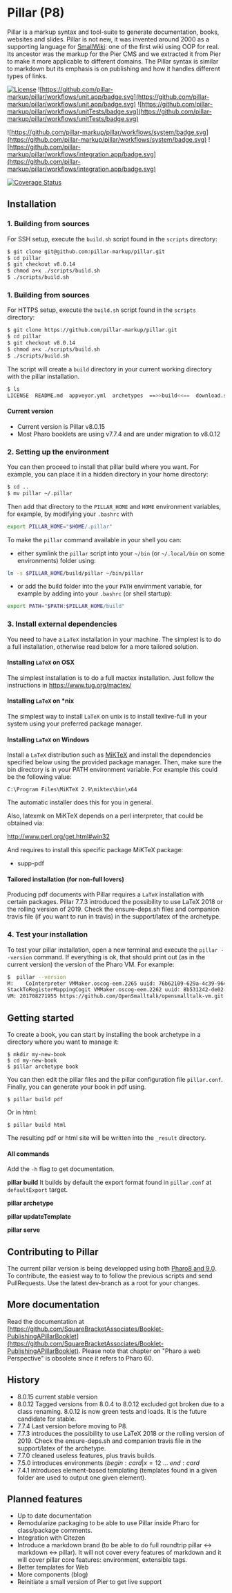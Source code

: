# Pillar (P8)

Pillar is a markup syntax and tool-suite to generate documentation, books, websites and slides. Pillar is not new, it was invented around 2000 as a supporting language for [SmallWiki](https://www.slideshare.net/esug/smallwiki-smalltalk-wiki-towards-cms): one of the first wiki using OOP for real. Its ancestor was the markup for the Pier CMS and we extracted it from Pier to make it more applicable to different domains. The Pillar syntax is similar to markdown but its emphasis is on publishing and how it handles different types of links.

[![License](https://img.shields.io/badge/license-MIT-blue.svg)](https://img.shields.io/badge/license-MIT-blue.svg)
![https://github.com/pillar-markup/pillar/workflows/unit.app/badge.svg](https://github.com/pillar-markup/pillar/workflows/unit.app/badge.svg)
![https://github.com/pillar-markup/pillar/workflows/unitTests/badge.svg](https://github.com/pillar-markup/pillar/workflows/unitTests/badge.svg)

![https://github.com/pillar-markup/pillar/workflows/system/badge.svg](https://github.com/pillar-markup/pillar/workflows/system/badge.svg)
![https://github.com/pillar-markup/pillar/workflows/integration.app/badge.svg](https://github.com/pillar-markup/pillar/workflows/integration.app/badge.svg)

[![Coverage Status](https://coveralls.io/repos/github/pillar-markup/pillar/badge.svg?branch=dev-8)](https://coveralls.io/github/pillar-markup/pillar?branch=dev-8)

## Installation

### 1. Building from sources
For SSH setup, execute the `build.sh` script found in the `scripts` directory:

```bash
$ git clone git@github.com:pillar-markup/pillar.git
$ cd pillar
$ git checkout v8.0.14
$ chmod a+x ./scripts/build.sh
$ ./scripts/build.sh
```

### 1. Building from sources
For HTTPS setup, execute the `build.sh` script found in the `scripts` directory:

```bash
$ git clone https://github.com/pillar-markup/pillar.git
$ cd pillar
$ git checkout v8.0.14
$ chmod a+x ./scripts/build.sh
$ ./scripts/build.sh
```




The script will create a `build` directory in your current working directory with the pillar installation.

```bash
$ ls
LICENSE  README.md  appveyor.yml  archetypes  ==>>build<<==  download.sh  scripts  src
```


#### Current version

- Current version is Pillar v8.0.15
- Most Pharo booklets are using v7.7.4 and are under migration to v8.0.12



### 2. Setting up the environment

You can then proceed to install that pillar build where you want.
For example, you can place it in a hidden directory in your home directory:

```bash
$ cd ..
$ mv pillar ~/.pillar
```

Then add that directory to the `PILLAR_HOME` and `HOME` environment variables, for example, by modifying your `.bashrc` with

```bash
export PILLAR_HOME="$HOME/.pillar"
```

To make the `pillar` command available in your shell you can:
- either symlink the `pillar` script into your `~/bin` (or `~/.local/bin` on some environments) folder using:
```bash
ln -s $PILLAR_HOME/build/pillar ~/bin/pillar
```
- or add the build folder into the your `PATH` envirnment variable, for example by adding into your `.bashrc` (or shell startup):
```bash
export PATH="$PATH:$PILLAR_HOME/build"
```

### 3. Install external dependencies

You need to have a `LaTeX` installation in your machine. The simplest is to do a full installation, otherwise read below for a more tailored solution.

#### Installing `LaTeX` on OSX

The simplest installation is to do a full mactex installation. Just follow the instructions in https://www.tug.org/mactex/

#### Installing `LaTeX` on *nix

The simplest way to install `LaTeX` on unix is to install texlive-full in your system using your preferred package manager.

#### Installing `LaTeX` on Windows

Install a `LaTeX` distribution such as [MiKTeX](https://miktex.org/) and install the dependencies specified below using the provided package manager. Then, make sure the bin directory is in your PATH environment variable. For example this could be the following value:

```
C:\Program Files\MiKTeX 2.9\miktex\bin\x64
```

The automatic installer does this for you in general.

Also, latexmk on MiKTeX depends on a perl interpreter, that could be obtained via:

http://www.perl.org/get.html#win32

And requires to install this specific package MiKTeX package:
- supp-pdf

#### Tailored installation (for non-full lovers)
Producing pdf documents with Pillar requires a `LaTeX` installation with certain packages.
Pillar 7.7.3 introduced the possibility to use LaTeX 2018 or the rolling version of 2019.
Check the ensure-deps.sh files and companion travis file (if you want to run in travis) in the support/latex of the archetype.


### 4. Test your installation

To test your pillar installation, open a new terminal and execute the `pillar --version` command.
If everything is ok, that should print out (as in the current version) the version of the Pharo VM.
For example:

```bash
$  pillar --version
M:    CoInterpreter VMMaker.oscog-eem.2265 uuid: 76b62109-629a-4c39-9641-67b53321df9a Aug 27 2017
StackToRegisterMappingCogit VMMaker.oscog-eem.2262 uuid: 8b531242-de02-48aa-b418-8d2dde0bec6c Aug 27 2017
VM: 201708271955 https://github.com/OpenSmalltalk/opensmalltalk-vm.git $ Date: Sun Aug 27 21:55:26 2017 +0200 $ Plugins: 201708271955 https://github.com/OpenSmalltalk/opensmalltalk-vm.git $
```

## Getting started

To create a book, you can start by installing the book archetype in a directory where you want to manage it:

```
$ mkdir my-new-book
$ cd my-new-book
$ pillar archetype book
```

You can then edit the pillar files and the pillar configuration file `pillar.conf`.
Finally, you can generate your book in pdf using.

```
$ pillar build pdf
```

Or in html:

```
$ pillar build html
```

The resulting pdf or html site will be written into the `_result` directory.

#### All commands

Add the `-h` flag to get documentation.

**pillar build**
It builds by default the export format found in `pillar.conf` at `defaultExport` target.

**pillar archetype**

**pillar updateTemplate**

**pillar serve**

## Contributing to Pillar
The current pillar version is being developped using both [Pharo8 and 9.0](www.pharo.org).
To contribute, the easiest way to to follow the previous scripts and send PullRequests.
Use the latest dev-branch as a root for your changes.

## More documentation

Read the documentation at [https://github.com/SquareBracketAssociates/Booklet-PublishingAPillarBooklet](https://github.com/SquareBracketAssociates/Booklet-PublishingAPillarBooklet).
Please note that chapter on "Pharo a web Perspective" is obsolete since it refers to Pharo 60.

## History
- 8.0.15 current stable version
- 8.0.12 Tagged versions from 8.0.4 to 8.0.12 excluded got broken due to a class renaming. 8.0.12 is now green tests and loads. It is the future candidate for stable.
- 7.7.4 Last version before moving to P8.
- 7.7.3 introduces the possibility to use LaTeX 2018 or the rolling version of 2019. Check the ensure-deps.sh and companion travis file in the support/latex of the archetype.
- 7.7.0 cleaned useless features, plus travis builds.
- 7.5.0 introduces environments (${begin:card|x=12}$ ... ${end:card}$
- 7.4.1 introduces element-based templating (templates found in a given folder are used to output one given element).

## Planned features
- Up to date documentation
- Remodularize packaging to be able to use Pillar inside Pharo for class/package comments.
- Integration with Citezen
- Introduce a markdown brand (to be able to do full roundtrip pillar <-> markdown <-> pillar). It will not cover every features of markdown and it will cover pillar core features: environment, extensible tags.
- Better templates for Web
- More components (blog)
- Reinitiate a small version of Pier to get live support
